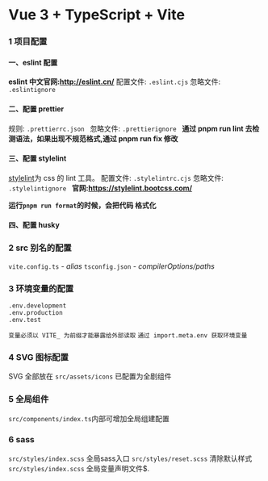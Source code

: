 # Vue 3 + TypeScript + Vite

### 1 项目配置

#### 一、eslint 配置

**eslint 中文官网:http://eslint.cn/**
配置文件: `.eslint.cjs`
忽略文件: `.eslintignore`

#### 二、配置 prettier

规则: `.prettierrc.json `
忽略文件: `.prettierignore `
**通过 pnpm run lint 去检测语法，如果出现不规范格式,通过 pnpm run fix 修改**

#### 三、配置 stylelint

[stylelint](https://stylelint.io/)为 css 的 lint 工具。
配置文件: `.stylelintrc.cjs`
忽略文件: `.stylelintignore `
**官网:https://stylelint.bootcss.com/**

**运行`pnpm run format`的时候，会把代码 格式化**

#### 四、配置 husky

### 2 src 别名的配置
`vite.config.ts` - *alias*
`tsconfig.json` - *compilerOptions/paths*


### 3 环境变量的配置

```
.env.development
.env.production
.env.test
```

`变量必须以 VITE_ 为前缀才能暴露给外部读取`
`通过 import.meta.env 获取环境变量`

### 4 SVG 图标配置
SVG 全部放在 `src/assets/icons`
已配置为全剧组件

### 5 全局组件
`src/components/index.ts`内部可增加全局组建配置

### 6 sass

`src/styles/index.scss` 全局sass入口
`src/styles/reset.scss` 清除默认样式
`src/styles/index.scss` 全局变量声明文件$.